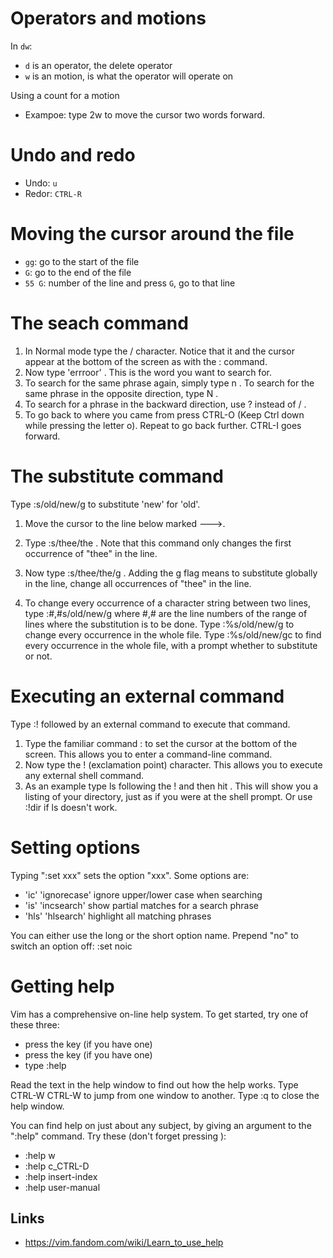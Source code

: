 # Operators and motions

In `dw`:

- `d` is an operator, the delete operator
- `w` is an motion, is what the operator will operate on

Using a count for a motion

- Exampoe: type  2w  to move the cursor two words forward.

# Undo and redo

- Undo: `u`
- Redor: `CTRL-R`

# Moving the cursor around the file

- `gg`: go to the start of the file
- `G`: go to the end of the file
- `55 G`: number of the line and press `G`, go to that line

# The seach command

 1. In Normal mode type the  /  character.  Notice that it and the cursor
    appear at the bottom of the screen as with the  :	command.
 2. Now type 'errroor' <ENTER>.  This is the word you want to search for.
 3. To search for the same phrase again, simply type  n .
    To search for the same phrase in the opposite direction, type  N .
 4. To search for a phrase in the backward direction, use  ?  instead of  / .
 5. To go back to where you came from press  CTRL-O  (Keep Ctrl down while
    pressing the letter o).  Repeat to go back further.  CTRL-I goes forward.

# The substitute command

Type  :s/old/new/g  to substitute 'new' for 'old'.

 1. Move the cursor to the line below marked --->.

 2. Type  :s/thee/the <ENTER>  .  Note that this command only changes the
    first occurrence of "thee" in the line.

 3. Now type  :s/thee/the/g .  Adding the  g  flag means to substitute
    globally in the line, change all occurrences of "thee" in the line.

 4. To change every occurrence of a character string between two lines,
    type   :#,#s/old/new/g    where #,# are the line numbers of the range
                              of lines where the substitution is to be done.
    Type   :%s/old/new/g      to change every occurrence in the whole file.
    Type   :%s/old/new/gc     to find every occurrence in the whole file,
                              with a prompt whether to substitute or not.

# Executing an external command

Type  :! followed by an external command to execute that command.

 1. Type the familiar command 	:  to set the cursor at the bottom of the
    screen.  This allows you to enter a command-line command.
 2. Now type the  !  (exclamation point) character.  This allows you to
    execute any external shell command.
 3. As an example type   ls   following the ! and then hit <ENTER>.  This
    will show you a listing of your directory, just as if you were at the
    shell prompt.  Or use  :!dir  if ls doesn't work.

# Setting options

Typing ":set xxx" sets the option "xxx".  Some options are:

- 'ic' 'ignorecase'	ignore upper/lower case when searching
- 'is' 'incsearch'	show partial matches for a search phrase
- 'hls' 'hlsearch'	highlight all matching phrases

You can either use the long or the short option name.
Prepend "no" to switch an option off:   :set noic

# Getting help

Vim has a comprehensive on-line help system.  To get started, try one of
these three:

- press the <HELP> key (if you have one)
- press the <F1> key (if you have one)
- type   :help <ENTER>

Read the text in the help window to find out how the help works.
Type  CTRL-W CTRL-W   to jump from one window to another.
Type    :q <ENTER>    to close the help window.

You can find help on just about any subject, by giving an argument to the
":help" command.  Try these (don't forget pressing <ENTER>):

- :help w
- :help c_CTRL-D
- :help insert-index
- :help user-manual

## Links

- https://vim.fandom.com/wiki/Learn_to_use_help
